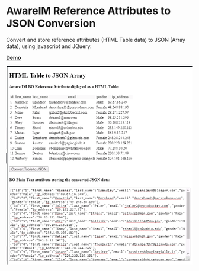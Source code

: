 # AwareIM Reference Attributes to JSON Conversion
Convert and store reference attributes (HTML Table data) to JSON (Array data), using javascript and JQuery. 
<!-- The table data is converted on both document _**ready**_ and on button _**click**_. -->
[**Demo**](https://jsfiddle.net/RennurApps/ua5dzckp/)

![HTML to JSON](https://github.com/RennurApps/AwareIM-Reference-Attributes-to-JSON/blob/master/htmltojson.png)
